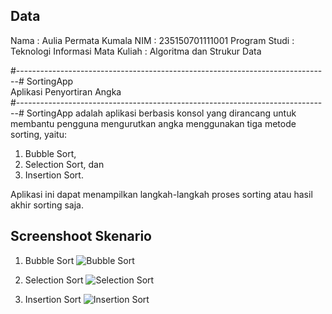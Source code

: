 ## Data ##
Nama          : Aulia Permata Kumala
NIM           : 235150701111001
Program Studi : Teknologi Informasi
Mata Kuliah   : Algoritma dan Strukur Data

#------------------------------------------------------------------------------#
                               SortingApp                                 
                      Aplikasi Penyortiran Angka                          
#------------------------------------------------------------------------------#
SortingApp adalah aplikasi berbasis konsol yang dirancang untuk membantu 
pengguna mengurutkan angka menggunakan tiga metode sorting, yaitu: 
1. Bubble Sort, 
2. Selection Sort, dan 
3. Insertion Sort. 

Aplikasi ini dapat menampilkan langkah-langkah proses sorting atau hasil akhir 
sorting saja.

## Screenshoot Skenario ##
1. Bubble Sort
![Bubble Sort](https://github.com/user-attachments/assets/79a8a840-60dc-4be3-86b6-622fdf8e07dd)

2. Selection Sort
![Selection Sort](https://github.com/user-attachments/assets/8d22c19c-13a8-48df-a576-050a3c51bd6d) 

3. Insertion Sort
![Insertion Sort](https://github.com/user-attachments/assets/4511be6d-475b-47ed-b32a-c7faab385a64)
